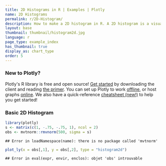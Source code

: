 ```yaml
---
title: 2D Histograms in R | Examples | Plotly
name: 2D Histograms
permalink: r/2D-Histogram/
description: How to make a 2D histogram in R. A 2D histogram is a visualization of a bivariate distribution.
layout: base
thumbnail: thumbnail/histogram2d.jpg
language: r
page_type: example_index
has_thumbnail: true
display_as: chart_type
order: 5
---
```




### New to Plotly?
Plotly's R library is free and open source! [Get started](https://plot.ly/r/getting-started/) by downloading the client and reading [the primer](https://plot.ly/r/getting-started/).
You can set up Plotly to work [offline](https://plot.ly/r/getting-started/#installation), or host graphs [online](https://plot.ly/r/getting-started/#hosting-graphs-in-your-online-plotly-account).
We also have a quick-reference [cheatsheet (new!)](https://images.plot.ly/plotly-documentation/images/r_cheat_sheet.pdf) to help you get started!


### Basic 2D Histogram


```r
library(plotly)
s <- matrix(c(1, -.75, -.75, 1), ncol = 2)
obs <- mvtnorm::rmvnorm(500, sigma = s)
```

```
## Error in loadNamespace(name): there is no package called 'mvtnorm'
```

```r
plot_ly(x = obs[,1], y = obs[,2], type = "histogram2d")
```

```
## Error in eval(expr, envir, enclos): objet 'obs' introuvable
```

